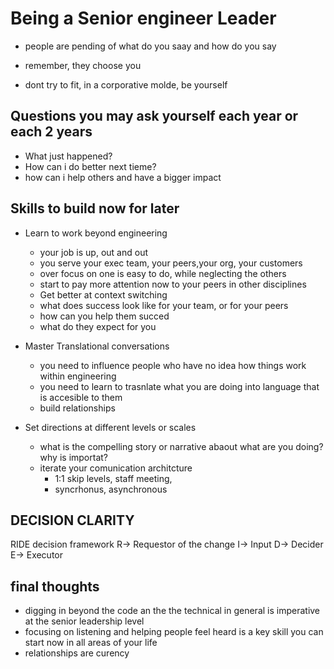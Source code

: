 # Being a Senior engineer Leader

- people are pending of what do you saay and how do you say

- remember, they choose you

- dont try to fit, in a corporative molde, be yourself

## Questions you may ask yourself each year or each 2 years

- What just happened?
- How can i do better next tieme?
- how can i help others and have a bigger impact

## Skills to build now for later

- Learn to work beyond engineering

  - your job is up, out and out
  - you serve your exec team, your peers,your org, your customers
  - over focus on one is easy to do, while neglecting the others
  - start to pay more attention now to your peers in other disciplines
  - Get better at context switching
  - what does success look like for your team, or for your peers
  - how can you help them succed
  - what do they expect for you

- Master Translational conversations

  - you need to influence people who have no idea how things work within engineering
  - you need to learn to trasnlate what you are doing into language that is accesible to them
  - build relationships

- Set directions at different levels or scales

  - what is the compelling story or narrative abaout what are you doing? why is importat?
  - iterate your comunication architcture
    - 1:1 skip levels, staff meeting,
    - syncrhonus, asynchronous

## DECISION CLARITY

RIDE decision framework
R-> Requestor of the change
I-> Input
D-> Decider
E-> Executor

## final thoughts

- digging in beyond the code an the the technical in general is imperative at the senior leadership level
- focusing on listening and helping people feel heard is a key skill you can start now in all areas of your life
- relationships are curency
